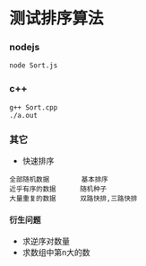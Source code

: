 # 测试排序算法

### nodejs

```sh
node Sort.js
```

### c++

```
g++ Sort.cpp
./a.out
```

### 其它
- 快速排序
```
全部随机数据        基本排序 
近乎有序的数据      随机种子
大量重复的数据      双路快排,三路快排
```

#### 衍生问题
- 求逆序对数量
- 求数组中第n大的数